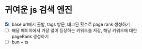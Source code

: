 # 귀여운 js 검색 엔진
- [x] base url에서 출발, <a> tags 방문, 태그된 횟수로 page rank 생성하기
- [ ] 해당 페이지에서 가장 많이 등장하는 키워드를 저장, 해당 키워드에 대한 pageRank 생성하기
- [ ] bun + ts